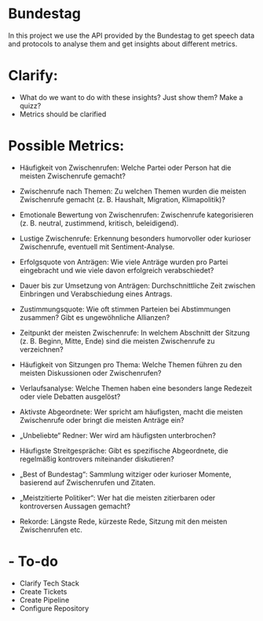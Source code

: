 # Bundestag
In this project we use the API provided by the Bundestag to get speech data and protocols to analyse them and get insights about different metrics.

# Clarify:
- What do we want to do with these insights? Just show them? Make a quizz?
- Metrics should be clarified

# Possible Metrics:
- Häufigkeit von Zwischenrufen: Welche Partei oder Person hat die meisten Zwischenrufe gemacht?
- Zwischenrufe nach Themen: Zu welchen Themen wurden die meisten Zwischenrufe gemacht (z. B. Haushalt, Migration, Klimapolitik)?
- Emotionale Bewertung von Zwischenrufen: Zwischenrufe kategorisieren (z. B. neutral, zustimmend, kritisch, beleidigend).
- Lustige Zwischenrufe: Erkennung besonders humorvoller oder kurioser Zwischenrufe, eventuell mit Sentiment-Analyse.

- Erfolgsquote von Anträgen: Wie viele Anträge wurden pro Partei eingebracht und wie viele davon erfolgreich verabschiedet?
- Dauer bis zur Umsetzung von Anträgen: Durchschnittliche Zeit zwischen Einbringen und Verabschiedung eines Antrags.
- Zustimmungsquote: Wie oft stimmen Parteien bei Abstimmungen zusammen? Gibt es ungewöhnliche Allianzen?

- Zeitpunkt der meisten Zwischenrufe: In welchem Abschnitt der Sitzung (z. B. Beginn, Mitte, Ende) sind die meisten Zwischenrufe zu verzeichnen?
- Häufigkeit von Sitzungen pro Thema: Welche Themen führen zu den meisten Diskussionen oder Zwischenrufen?
- Verlaufsanalyse: Welche Themen haben eine besonders lange Redezeit oder viele Debatten ausgelöst?

- Aktivste Abgeordnete: Wer spricht am häufigsten, macht die meisten Zwischenrufe oder bringt die meisten Anträge ein?
- „Unbeliebte“ Redner: Wer wird am häufigsten unterbrochen?
- Häufigste Streitgespräche: Gibt es spezifische Abgeordnete, die regelmäßig kontrovers miteinander diskutieren?

- „Best of Bundestag“: Sammlung witziger oder kurioser Momente, basierend auf Zwischenrufen und Zitaten.
- „Meistzitierte Politiker“: Wer hat die meisten zitierbaren oder kontroversen Aussagen gemacht?
- Rekorde: Längste Rede, kürzeste Rede, Sitzung mit den meisten Zwischenrufen etc.

# - To-do
- Clarify Tech Stack
- Create Tickets
- Create Pipeline
- Configure Repository
